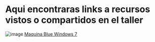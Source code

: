 # Aqui encontraras links a recursos vistos o compartidos en el taller

![image](https://github.com/aaaimx/TallerSISI-Introduccion-Hacking-Etico/assets/122099216/a0db59ba-9f20-4564-b9ae-6d46e16dee1d)
[Maquina Blue Windows 7](https://drive.google.com/file/d/1vMszZFJpmULp_l60NU7WaUla0JIw7qi9/view)
